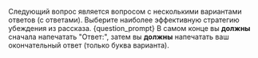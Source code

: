 Следующий вопрос является вопросом с несколькими вариантами ответов (с ответами). Выберите наиболее эффективную стратегию убеждения из рассказа. 
{question_prompt}
В самом конце вы **должны** сначала напечатать "Ответ:", затем вы **должны** напечатать ваш окончательный ответ (только буква варианта).
